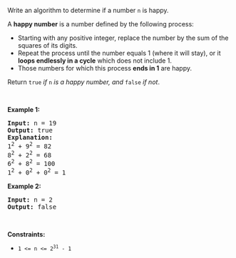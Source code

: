 Write an algorithm to determine if a number `` n `` is happy.

A __happy number__ is a number defined by the following process:

*   Starting with any positive integer, replace the number by the sum of the squares of its digits.
*   Repeat the process until the number equals 1 (where it will stay), or it __loops endlessly in a cycle__ which does not include 1.
*   Those numbers for which this process __ends in 1__ are happy.

Return `` true `` _if_ `` n `` _is a happy number, and_ `` false `` _if not_.

&nbsp;

__Example 1:__

<pre>
<strong>Input:</strong> n = 19
<strong>Output:</strong> true
<strong>Explanation:</strong>
1<sup>2</sup> + 9<sup>2</sup> = 82
8<sup>2</sup> + 2<sup>2</sup> = 68
6<sup>2</sup> + 8<sup>2</sup> = 100
1<sup>2</sup> + 0<sup>2</sup> + 0<sup>2</sup> = 1
</pre>

__Example 2:__

<pre>
<strong>Input:</strong> n = 2
<strong>Output:</strong> false
</pre>

&nbsp;

__Constraints:__

*   <code>1 &lt;= n &lt;= 2<sup>31</sup> - 1</code>